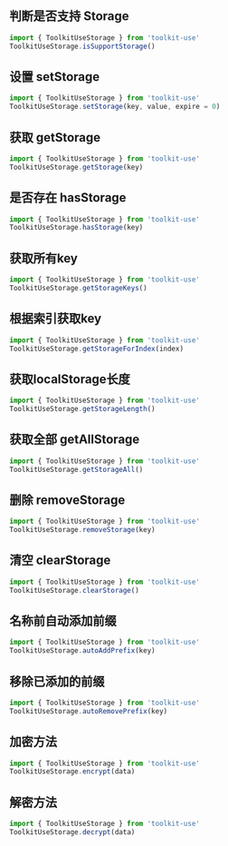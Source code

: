## 判断是否支持 Storage
```ts
import { ToolkitUseStorage } from 'toolkit-use'
ToolkitUseStorage.isSupportStorage()
```

## 设置 setStorage
```ts
import { ToolkitUseStorage } from 'toolkit-use'
ToolkitUseStorage.setStorage(key, value, expire = 0)
```

## 获取 getStorage
```ts
import { ToolkitUseStorage } from 'toolkit-use'
ToolkitUseStorage.getStorage(key)
```

## 是否存在 hasStorage
```ts
import { ToolkitUseStorage } from 'toolkit-use'
ToolkitUseStorage.hasStorage(key)
```

## 获取所有key
```ts
import { ToolkitUseStorage } from 'toolkit-use'
ToolkitUseStorage.getStorageKeys()
```

## 根据索引获取key
```ts
import { ToolkitUseStorage } from 'toolkit-use'
ToolkitUseStorage.getStorageForIndex(index)
```

## 获取localStorage长度
```ts
import { ToolkitUseStorage } from 'toolkit-use'
ToolkitUseStorage.getStorageLength()
```

## 获取全部 getAllStorage

```ts
import { ToolkitUseStorage } from 'toolkit-use'
ToolkitUseStorage.getStorageAll()
```

## 删除 removeStorage
```ts
import { ToolkitUseStorage } from 'toolkit-use'
ToolkitUseStorage.removeStorage(key)
```

## 清空 clearStorage
```ts
import { ToolkitUseStorage } from 'toolkit-use'
ToolkitUseStorage.clearStorage()
```

## 名称前自动添加前缀
```ts
import { ToolkitUseStorage } from 'toolkit-use'
ToolkitUseStorage.autoAddPrefix(key)
```

## 移除已添加的前缀
```ts
import { ToolkitUseStorage } from 'toolkit-use'
ToolkitUseStorage.autoRemovePrefix(key)
```

## 加密方法

```ts
import { ToolkitUseStorage } from 'toolkit-use'
ToolkitUseStorage.encrypt(data)
```

## 解密方法
```ts
import { ToolkitUseStorage } from 'toolkit-use'
ToolkitUseStorage.decrypt(data)
```